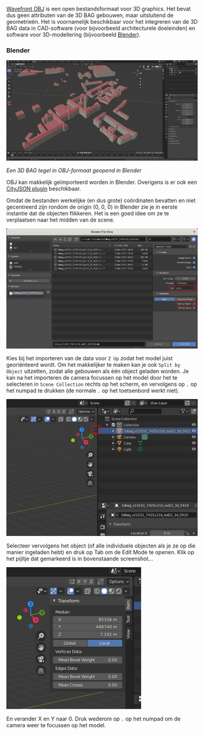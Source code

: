 <a href=http://paulbourke.net/dataformats/obj/>Wavefront OBJ</a> is een open bestandsformaat voor 3D graphics. Het bevat dus geen attributen van de 3D BAG gebouwen, maar uitsluitend de geometrieën. Het is voornamelijk beschikbaar voor het integreren van de 3D BAG data in CAD-software (voor bijvoorbeeld architecturele doeleinden) en software voor 3D-modellering (bijvoorbeeld <a href=https://www.blender.org/>Blender</a>).

### Blender

![Screenshot](../images/blender.jpg)

*Een 3D BAG tegel in OBJ-formaat geopend in Blender*

OBJ kan makkelijk geïmporteerd worden in Blender. Overigens is er ook een <a href=https://github.com/cityjson/Up3date>CityJSON plugin</a> beschikbaar.

Omdat de bestanden werkelijke (en dus grote) coördinaten bevatten en niet gecentreerd zijn rondom de origin (0, 0, 0) in Blender zie je in eerste instantie dat de objecten flikkeren. Het is een goed idee om ze te verplaatsen naar het midden van de scene.

![Screenshot](../images/blender2.jpg)

Kies bij het importeren van de data voor `Z Up` zodat het model juist georiënteerd wordt. Om het makkelijker te maken kan je ook `Split by Object` uitzetten, zodat alle gebouwen als één object geladen worden. Je kan na het importeren de camera focussen op het model door het te selecteren in `Scene Collection` rechts op het scherm, en vervolgens op `.` op het numpad te drukken (de normale `.` op het toetsenbord werkt niet).

![Screenshot](../images/blender3.jpg)

Selecteer vervolgens het object (of alle individuele objecten als je ze op die manier ingeladen hebt) en druk op Tab om de Edit Mode te openen. Klik op het pijltje dat gemarkeerd is in bovenstaande screenshot...

![Screenshot](../images/blender4.jpg)

En verander X en Y naar 0. Druk wederom op `.` op het numpad om de camera weer te focussen op het model.

